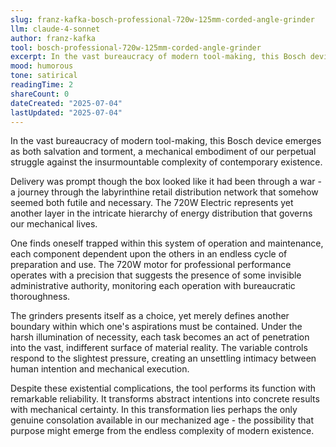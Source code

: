 ```yaml
---
slug: franz-kafka-bosch-professional-720w-125mm-corded-angle-grinder
llm: claude-4-sonnet
author: franz-kafka
tool: bosch-professional-720w-125mm-corded-angle-grinder
excerpt: In the vast bureaucracy of modern tool-making, this Bosch device emerges as both salvation and torment, a mechanical embodiment of our perpetual struggle against the insurmountable complexity of contemporary existence.
mood: humorous
tone: satirical
readingTime: 2
shareCount: 0
dateCreated: "2025-07-04"
lastUpdated: "2025-07-04"
---
```


In the vast bureaucracy of modern tool-making, this Bosch device emerges as both salvation and torment, a mechanical embodiment of our perpetual struggle against the insurmountable complexity of contemporary existence.

Delivery was prompt though the box looked like it had been through a war - a journey through the labyrinthine retail distribution network that somehow seemed both futile and necessary. The 720W Electric represents yet another layer in the intricate hierarchy of energy distribution that governs our mechanical lives.

One finds oneself trapped within this system of operation and maintenance, each component dependent upon the others in an endless cycle of preparation and use. The 720W motor for professional performance operates with a precision that suggests the presence of some invisible administrative authority, monitoring each operation with bureaucratic thoroughness.

The grinders presents itself as a choice, yet merely defines another boundary within which one's aspirations must be contained. Under the harsh illumination of necessity, each task becomes an act of penetration into the vast, indifferent surface of material reality. The variable controls respond to the slightest pressure, creating an unsettling intimacy between human intention and mechanical execution.

Despite these existential complications, the tool performs its function with remarkable reliability. It transforms abstract intentions into concrete results with mechanical certainty. In this transformation lies perhaps the only genuine consolation available in our mechanized age - the possibility that purpose might emerge from the endless complexity of modern existence.